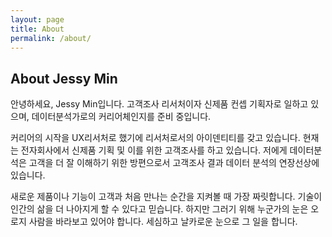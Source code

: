 ```yaml
---
layout: page
title: About
permalink: /about/
---
```

<!--
<img src="{{ site.baseurl }}/assets/profile-placeholder.gif" title="Profile Picture" class="profile">
-->

<h2>About Jessy Min</h2>

안녕하세요, Jessy Min입니다. 고객조사 리서처이자 신제품 컨셉 기획자로 일하고 있으며, 데이터분석가로의 커리어체인지를 준비 중입니다.

커리어의 시작을 UX리서처로 했기에 리서처로서의 아이덴티티를 갖고 있습니다. 현재는 전자회사에서 신제품 기획 및 이를 위한 고객조사를 하고 있습니다. 저에게 데이터분석은 고객을 더 잘 이해하기 위한 방편으로서 고객조사 결과 데이터 분석의 연장선상에 있습니다.

새로운 제품이나 기능이 고객과 처음 만나는 순간을 지켜볼 때 가장 짜릿합니다. 기술이 인간의 삶을 더 나아지게 할 수 있다고 믿습니다. 하지만 그러기 위해 누군가의 눈은 오로지 사람을 바라보고 있어야 합니다. 세심하고 날카로운 눈으로 그 일을 합니다.
